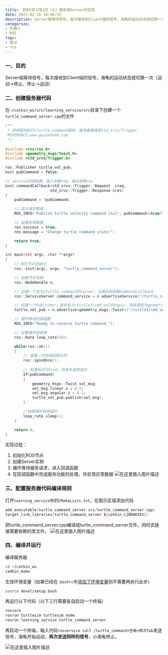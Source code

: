 ```yaml
---
title: 【ROS学习笔记】（七）服务端Server的实现
date: 2021-02-26 16:46:52
description: Server端等待信号，每次接收到Client端的信号，海龟的运动状态就切换一次（运动→停止、停止→运动）。
categories:
- 机器人
- ROS
tags:
- 笔记
- ros
---
```


### 一、目的

Server端等待信号，每次接收到Client端的信号，海龟的运动状态就切换一次（运动→停止、停止→运动）

### 二、创建服务器代码

在`~/catkin_ws/src/learning_service/src`目录下创建一个`turtle_command_server.cpp`的文件

```c++
/**
 * 该例程将执行/turtle_command服务，服务数据类型std_srvs/Trigger
 REFERENCE:www.guyuehome.com
 */
 
#include <ros/ros.h>
#include <geometry_msgs/Twist.h>
#include <std_srvs/Trigger.h>

ros::Publisher turtle_vel_pub;
bool pubCommand = false;

// service回调函数，输入参数req，输出参数res
bool commandCallback(std_srvs::Trigger::Request  &req,
         			std_srvs::Trigger::Response &res)
{
	pubCommand = !pubCommand;

    // 显示请求数据
    ROS_INFO("Publish turtle velocity command [%s]", pubCommand==true?"Yes":"No");

	// 设置反馈数据
	res.success = true;
	res.message = "Change turtle command state!";

    return true;
}

int main(int argc, char **argv)
{
    // ROS节点初始化
    ros::init(argc, argv, "turtle_command_server");

    // 创建节点句柄
    ros::NodeHandle n;

    // 创建一个名为/turtle_command的server，注册回调函数commandCallback
    ros::ServiceServer command_service = n.advertiseService("/turtle_command", commandCallback);

	// 创建一个Publisher，发布名为/turtle1/cmd_vel的topic，消息类型为geometry_msgs::Twist，队列长度10
	turtle_vel_pub = n.advertise<geometry_msgs::Twist>("/turtle1/cmd_vel", 10);

    // 循环等待回调函数
    ROS_INFO("Ready to receive turtle command.");

	// 设置循环的频率
	ros::Rate loop_rate(10);

	while(ros::ok())
	{
		// 查看一次回调函数队列
    	ros::spinOnce();
		
		// 如果标志为true，则发布速度指令
		if(pubCommand)
		{
			geometry_msgs::Twist vel_msg;
			vel_msg.linear.x = 0.5;
			vel_msg.angular.z = 0.2;
			turtle_vel_pub.publish(vel_msg);
		}

		//按照循环频率延时
	    loop_rate.sleep();
	}

    return 0;
}
```

实现过程：

1. 初始化ROS节点
2. 创建Server实例
3. 循环等待服务请求，进入回调函数
4. 在回调函数中完成服务功能的处理，并反馈应答数据
![在这里插入图片描述](https://img-blog.csdnimg.cn/20210226164237476.png?x-oss-process=image/watermark,type_ZmFuZ3poZW5naGVpdGk,shadow_10,text_aHR0cHM6Ly9ibG9nLmNzZG4ubmV0L3dlaXhpbl80NDU0MzQ2Mw==,size_16,color_FFFFFF,t_70)

### 三、配置服务器代码编译规则

打开`learning_service`中的`CMakeLists.txt`，在图示区域添加代码

```c++
add_executable(turtle_command_server src/turtle_command_server.cpp)
target_link_libraries(turtle_command_server ${catkin_LIBRARIES})
```

把turtle_command_server.cpp编译成turtle_command_server文件，同时去链接需要依赖的库文件。
![在这里插入图片描述](https://img-blog.csdnimg.cn/20210226164340627.png?x-oss-process=image/watermark,type_ZmFuZ3poZW5naGVpdGk,shadow_10,text_aHR0cHM6Ly9ibG9nLmNzZG4ubmV0L3dlaXhpbl80NDU0MzQ2Mw==,size_16,color_FFFFFF,t_70)

### 四、编译并运行

编译服务器

```bash
cd ~/catkin_ws
cadkin_make
```

生效环境变量（如果已经在`.bashrc`中[添加了环境变量](https://blog.csdn.net/weixin_44543463/article/details/113985223)则不需要再执行此步）

```bash
source devel/setup.bash
```

再运行以下代码（以下三行需要各自启动一个终端）

```bash
roscore
rosrun turtlesim turtlesim_node
rosrun learning_service turtle_command_server
```

再启动一个终端，输入代码`rosservice call /turtle_command+空格+两次Tab`发送信号，海龟开始运动，**再次发送同样的信号**，小海龟停止。

![在这里插入图片描述](https://img-blog.csdnimg.cn/20210226164637534.png?x-oss-process=image/watermark,type_ZmFuZ3poZW5naGVpdGk,shadow_10,text_aHR0cHM6Ly9ibG9nLmNzZG4ubmV0L3dlaXhpbl80NDU0MzQ2Mw==,size_16,color_FFFFFF,t_70)